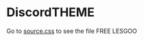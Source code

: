 # DiscordTHEME

Go to [source.css](https://jensgameryt.github.io/DiscordTHEME/source.css) to see the file FREE LESGOO
